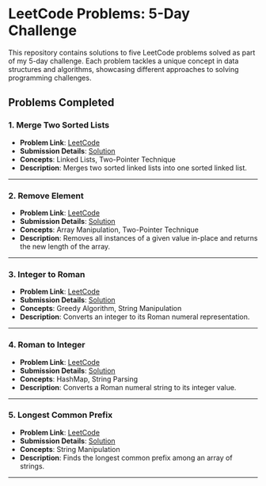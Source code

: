 # LeetCode Problems: 5-Day Challenge

This repository contains solutions to five LeetCode problems solved as part of my 5-day challenge. Each problem tackles a unique concept in data structures and algorithms, showcasing different approaches to solving programming challenges.

## Problems Completed

### 1. Merge Two Sorted Lists  
- **Problem Link**: [LeetCode](https://leetcode.com/problems/merge-two-sorted-lists/)  
- **Submission Details**: [Solution](https://leetcode.com/submissions/detail/1455883059/)  
- **Concepts**: Linked Lists, Two-Pointer Technique  
- **Description**: Merges two sorted linked lists into one sorted linked list.  

---

### 2. Remove Element  
- **Problem Link**: [LeetCode](https://leetcode.com/problems/remove-element/)  
- **Submission Details**: [Solution](https://leetcode.com/submissions/detail/1455881622/)  
- **Concepts**: Array Manipulation, Two-Pointer Technique  
- **Description**: Removes all instances of a given value in-place and returns the new length of the array.  

---

### 3. Integer to Roman  
- **Problem Link**: [LeetCode](https://leetcode.com/problems/integer-to-roman/)  
- **Submission Details**: [Solution](https://leetcode.com/submissions/detail/1455880670/)  
- **Concepts**: Greedy Algorithm, String Manipulation  
- **Description**: Converts an integer to its Roman numeral representation.  

---

### 4. Roman to Integer  
- **Problem Link**: [LeetCode](https://leetcode.com/problems/roman-to-integer/)  
- **Submission Details**: [Solution](https://leetcode.com/submissions/detail/1455878731/)  
- **Concepts**: HashMap, String Parsing  
- **Description**: Converts a Roman numeral string to its integer value.  

---

### 5. Longest Common Prefix  
- **Problem Link**: [LeetCode](https://leetcode.com/problems/longest-common-prefix/)  
- **Submission Details**: [Solution](https://leetcode.com/submissions/detail/1455870313/)  
- **Concepts**: String Manipulation  
- **Description**: Finds the longest common prefix among an array of strings.  

---
